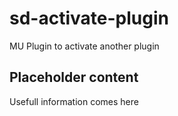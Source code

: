 # sd-activate-plugin
MU Plugin to activate another plugin

## Placeholder content

Usefull information comes here
